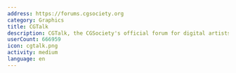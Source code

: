 ```yaml
---
address: https://forums.cgsociety.org
category: Graphics
title: CGTalk
description: CGTalk, the CGSociety's official forum for digital artists
userCount: 666959
icon: cgtalk.png
activity: medium
language: en
---
```

